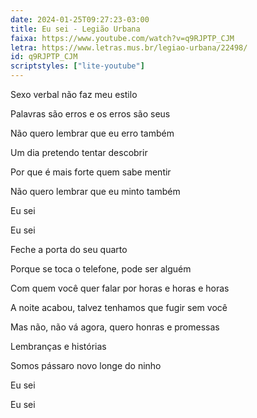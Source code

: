 ```yaml
---
date: 2024-01-25T09:27:23-03:00
title: Eu sei - Legião Urbana
faixa: https://www.youtube.com/watch?v=q9RJPTP_CJM
letra: https://www.letras.mus.br/legiao-urbana/22498/
id: q9RJPTP_CJM
scriptstyles: ["lite-youtube"]
---
```


Sexo verbal não faz meu estilo

Palavras são erros e os erros são seus

Não quero lembrar que eu erro também

Um dia pretendo tentar descobrir

Por que é mais forte quem sabe mentir

Não quero lembrar que eu minto também

Eu sei

Eu sei

Feche a porta do seu quarto

Porque se toca o telefone, pode ser alguém

Com quem você quer falar por horas e horas e horas

A noite acabou, talvez tenhamos que fugir sem você

Mas não, não vá agora, quero honras e promessas

Lembranças e histórias

Somos pássaro novo longe do ninho

Eu sei

Eu sei
